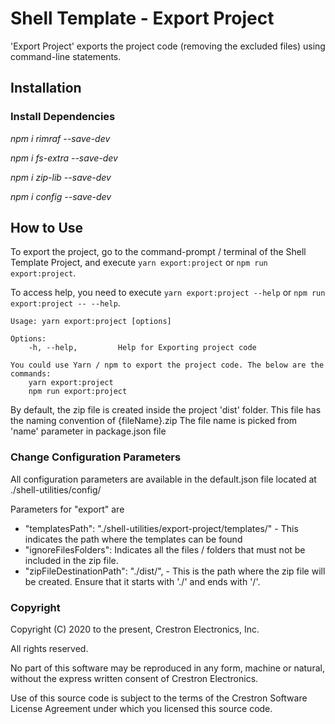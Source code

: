 # Shell Template - Export Project

'Export Project' exports the project code (removing the excluded files) using command-line statements.
 
## Installation

### Install Dependencies

*npm i rimraf --save-dev*

*npm i fs-extra --save-dev*

*npm i zip-lib --save-dev*

*npm i config --save-dev*


## How to Use
To export the project, go to the command-prompt / terminal of the Shell Template Project, and execute `yarn export:project` or  `npm run export:project`. 

To access help, you need to execute `yarn export:project --help` or `npm run export:project -- --help`.

```
Usage: yarn export:project [options]

Options:
    -h, --help,         Help for Exporting project code

You could use Yarn / npm to export the project code. The below are the commands:
    yarn export:project
    npm run export:project
```

By default, the zip file is created inside the project 'dist' folder. This file has the naming convention of {fileName}.zip
The file name is picked from 'name' parameter in package.json file

### Change Configuration Parameters

All configuration parameters are available in the default.json file located at ./shell-utilities/config/

Parameters for "export" are
- "templatesPath": "./shell-utilities/export-project/templates/" - This indicates the path where the templates can be found
- "ignoreFilesFolders": Indicates all the files / folders that must not be included in the zip file.
- "zipFileDestinationPath": "./dist/", - This is the path where the zip file will be created. Ensure that it starts with './' and ends with '/'.

### Copyright
Copyright (C) 2020 to the present, Crestron Electronics, Inc.

All rights reserved.

No part of this software may be reproduced in any form, machine
or natural, without the express written consent of Crestron Electronics.

Use of this source code is subject to the terms of the Crestron Software License Agreement 
under which you licensed this source code. 